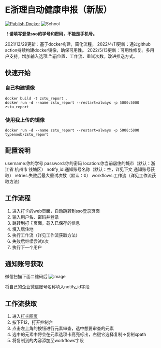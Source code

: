 # E浙理自动健康申报（新版）
[![Publish Docker](https://github.com/typenoob/zstu_report/actions/workflows/publish-docker.yml/badge.svg)](https://github.com/typenoob/zstu_report/actions/workflows/publish-docker.yml)
![School](https://img.shields.io/badge/School-ZSTU-lightblue.svg)

**！请填写登录sso的学号和密码，不能是手机号。**

2021/12/29更新：基于docker构建，简化流程。
2022/4/11更新：通过github action持续构建docker镜像，确保可用性。
2022/5/13更新：可用性修复。多用户支持。增加输入选项:当前位置、工作流、重试次数。改进推送方式。

## 快速开始

### 自己构建镜像 

```
docker build -t zstu_report .
docker run -d --name zstu_report --restart=always -p 5000:5000 zstu_report
```

### 使用我上传的镜像

```
docker run -d --name zstu_report --restart=always -p 5000:5000 typenoob/zstu_report
```

## 配置说明

username:你的学号
password:你的密码
location:你当前居住的城市（默认：浙江省 杭州市 钱塘区）
notify_id:通知账号名称（默认：空，详见下文 通知账号获取）
retries:失败后最大重试次数（默认：0）
workflows:工作流（详见工作流获取方法）

## 工作流程

1. 进入打卡的web页面，自动跳转到sso登录页面
2. 输入用户名、密码并登录
3. 跳转到打卡页面，载入已保存的信息
4. 填入居住地
5. 执行工作流（详见工作流获取方法）
6. 失败后继续尝试n次
7. 执行下一个用户

## 通知账号获取

微信扫描下面二维码后
![image](https://user-images.githubusercontent.com/61347081/168256907-e0b86029-b1d5-4d58-840a-7c3a87640175.png)

将自己的企业微信账号名称填入notify_id字段

## 工作流获取

1. 进入[打卡网页](http://fangyi.zstu.edu.cn:6006/iForm/1817056F47E744D3B8488B)
2. 按下F12，打开控制台
3. 点击左上角的按钮进行元素审查，选中想要审查的元素
4. 选中的元素中将会在元素选项卡高亮标出，右键它选择复制->复制xpath
5. 将复制到的内容添加至workflows字段

